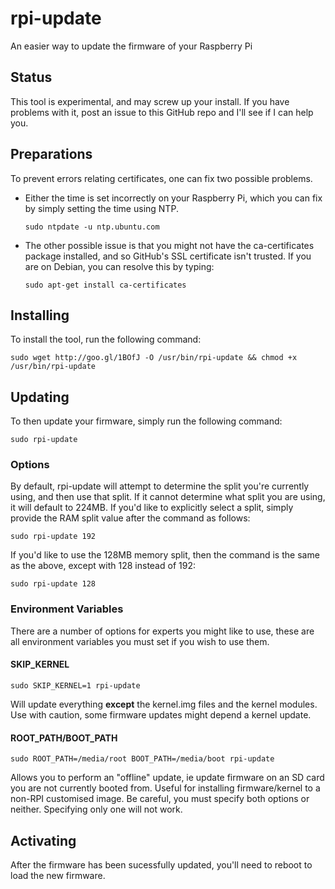 # rpi-update

An easier way to update the firmware of your Raspberry Pi

## Status

This tool is experimental, and may screw up your install. If you have problems
with it, post an issue to this GitHub repo and I'll see if I can help you.

## Preparations

To prevent errors relating certificates, one can fix two possible problems.

-   Either the time is set incorrectly on your Raspberry Pi, which you can fix
    by simply setting the time using NTP.

        sudo ntpdate -u ntp.ubuntu.com

-   The other possible issue is that you might not have the ca-certificates
    package installed, and so GitHub's SSL certificate isn't trusted. If you are
    on Debian, you can resolve this by typing:

        sudo apt-get install ca-certificates

## Installing

To install the tool, run the following command:

    sudo wget http://goo.gl/1BOfJ -O /usr/bin/rpi-update && chmod +x /usr/bin/rpi-update

## Updating

To then update your firmware, simply run the following command:

    sudo rpi-update
    
### Options

By default, rpi-update will attempt to determine the split you're currently
using, and then use that split. If it cannot determine what split you are using,
it will default to 224MB. If you'd like to explicitly select a split, simply
provide the RAM split value after the command as follows:

    sudo rpi-update 192

If you'd like to use the 128MB memory split, then the command is the same as the
above, except with 128 instead of 192:

    sudo rpi-update 128

### Environment Variables

There are a number of options for experts you might like to use, these are all
environment variables you must set if you wish to use them.

#### SKIP_KERNEL

    sudo SKIP_KERNEL=1 rpi-update

Will update everything **except** the kernel.img files and the kernel modules.
Use with caution, some firmware updates might depend a kernel update.

#### ROOT_PATH/BOOT_PATH

    sudo ROOT_PATH=/media/root BOOT_PATH=/media/boot rpi-update

Allows you to perform an "offline" update, ie update firmware on an SD card you
are not currently booted from. Useful for installing firmware/kernel to a
non-RPI customised image. Be careful, you must specify both options or neither.
Specifying only one will not work.

## Activating

After the firmware has been sucessfully updated, you'll need to reboot to load
the new firmware.
